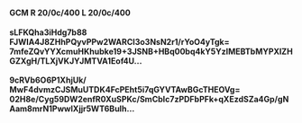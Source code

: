 #### GCM R 20/0c/400 L 20/0c/400
**sLFKQha3iHdg7b88**<br/>**FJWIA4J8ZHhPQyvPPw2WARCI3o3NsN2r1/rYoO4yTgk=**<br/>**7mfeZQvYYXcmuHKhubke19+3JSNB+HBq00bq4kY5YzIMEBTbMYPXlZHGZXgH/TLXjVKJYJMTVA1Eof4U...**<br/><br/>
**9cRVb6O6P1XhjUk/**<br/>**MwF4dvmzCJSMuUTDK4FcPEht5i7qGYVTAwBGcTHEOVg=**<br/>**02H8e/Cyg59DW2enfR0XuSPKc/SmCbIc7zPDFbPFk+qXEzdSZa4Gp/gNAam8mrN1PwwlXjjr5WT6BuIh...**